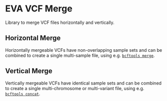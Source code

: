 # EVA VCF Merge

Library to merge VCF files horizontally and vertically.

## Horizontal Merge

Horizontally mergeable VCFs have non-overlapping sample sets and can be combined to create a single multi-sample
file, using e.g. [`bcftools merge`](http://samtools.github.io/bcftools/bcftools.html#merge).

## Vertical Merge

Vertically mergeable VCFs have identical sample sets and can be combined to create a single multi-chromosome or
multi-variant file, using e.g. [`bcftools concat`](http://samtools.github.io/bcftools/bcftools.html#concat).
